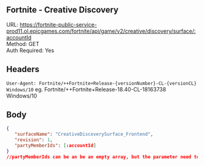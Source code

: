## Fortnite - Creative Discovery

URL: https://fortnite-public-service-prod11.ol.epicgames.com/fortnite/api/game/v2/creative/discovery/surface/:accountId \
Method: GET \
Auth Required: Yes

## Headers
`User-Agent: Fortnite/++Fortnite+Release-{versionNumber}-CL-{versionCL} Windows/10`
eg. Fortnite/++Fortnite+Release-18.40-CL-18163738 Windows/10

## Body
```json
{
   "surfaceName": "CreativeDiscoverySurface_Frontend",
   "revision": 1,
   "partyMemberIds": [:accountId]
}
//partyMemberIds can be an be an empty array, but the parameter need to exist in the body
```
